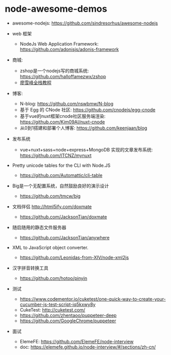 # node-awesome-demos

* awesome-nodejs: https://github.com/sindresorhus/awesome-nodejs

- web 框架
  - NodeJs Web Application Framework: https://github.com/adonisjs/adonis-framework

- 商城:
  - zshop是一个nodejs写的商城系统: https://github.com/halloffamezwx/zshop
  - [廖雪峰全栈教程](https://www.liaoxuefeng.com/wiki/001434446689867b27157e896e74d51a89c25cc8b43bdb3000)


- 博客:
  - N-blog: https://github.com/nswbmw/N-blog
  - 基于 Egg 的 CNode 社区: https://github.com/cnodejs/egg-cnode
  - 基于vue的nuxt框架cnode社区服务端渲染: https://github.com/Kim09AI/nuxt-cnode
  - 从0到1搭建和部署个人博客: https://github.com/keenjaan/blog

- 发布系统
  - vue+nuxt+sass+node+express+MongoDB 实现的文章发布系统: https://github.com/ITCNZ/mynuxt
  
  
- Pretty unicode tables for the CLI with Node.JS
  - https://github.com/Automattic/cli-table
  

- Big是一个无配置系统，自然鼓励良好的演示设计
  - https://github.com/tmcw/big

- 文档伴侣 http://html5ify.com/doxmate
  - https://github.com/JacksonTian/doxmate

- 随启随用的静态文件服务器
  - https://github.com/JacksonTian/anywhere

- XML to JavaScript object converter.
  - https://github.com/Leonidas-from-XIV/node-xml2js
  
- 汉字拼音转换工具
  - https://github.com/hotoo/pinyin

- 测试
  - https://www.codementor.io/cuketest/one-quick-way-to-create-your-cucumber-js-test-script-iq5kxwy8y
  - CukeTest: http://cuketest.com/
  - https://github.com/zhentaoo/puppeteer-deep
  - https://github.com/GoogleChrome/puppeteer


- 面试
  - ElemeFE: https://github.com/ElemeFE/node-interview
  - doc: https://elemefe.github.io/node-interview/#/sections/zh-cn/
